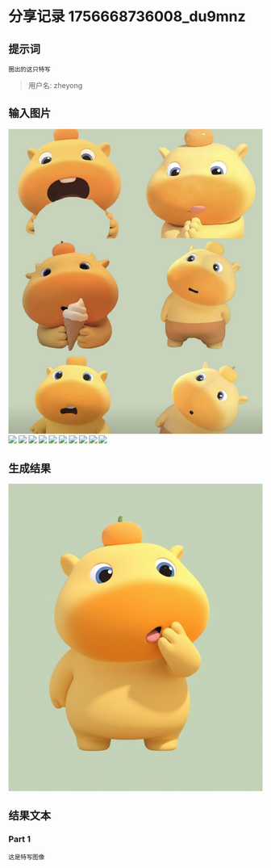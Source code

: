 # 分享记录 1756668736008_du9mnz

## 提示词

```
圈出的这只特写
```

> 用户名: zheyong

## 输入图片

![](./inputs/scene.png)
![](./inputs/character_0.png)
![](./inputs/character_1.png)
![](./inputs/character_2.png)
![](./inputs/character_3.png)
![](./inputs/character_4.png)
![](./inputs/character_5.png)
![](./inputs/character_6.png)
![](./inputs/character_7.png)
![](./inputs/character_8.png)
![](./inputs/character_9.png)

## 生成结果

![](./outputs/result_part_1.png)

## 结果文本

### Part 1

```
这是特写图像 
```
